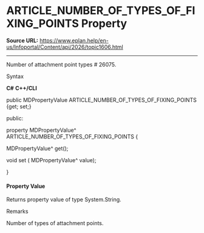 # ARTICLE_NUMBER_OF_TYPES_OF_FIXING_POINTS Property

**Source URL:** https://www.eplan.help/en-us/Infoportal/Content/api/2026/topic1606.html

---

Number of attachment point types # 26075.

Syntax

**C#**
**C++/CLI**


public MDPropertyValue ARTICLE_NUMBER_OF_TYPES_OF_FIXING_POINTS {get; set;}

public:

property MDPropertyValue^ ARTICLE_NUMBER_OF_TYPES_OF_FIXING_POINTS {

   MDPropertyValue^ get();

   void set (    MDPropertyValue^ value);

}


#### Property Value

Returns property value of type System.String.

Remarks

Number of types of attachment points.
